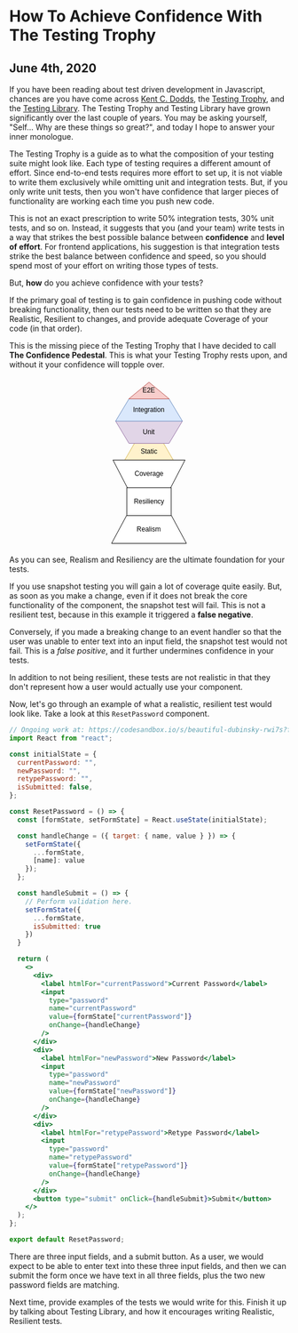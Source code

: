 <!-- ---
title: "The Testing Trophy + The Confidence Pedestal"
date: "2020-06-04T09:30:00-05:00"
--- -->

# How To Achieve Confidence With The Testing Trophy

## June 4th, 2020

If you have been reading about test driven development in Javascript, chances
are you have come across [Kent C. Dodds](https://kentcdodds.com/), the [Testing Trophy](https://twitter.com/kentcdodds/status/960723172591992832?ref_src=twsrc%5Etfw%7Ctwcamp%5Etweetembed%7Ctwterm%5E960723172591992832&ref_url=https%3A%2F%2Fkentcdodds.com%2Fblog%2Fwrite-tests), and the [Testing Library](https://testing-library.com/). The Testing Trophy and Testing Library have grown significantly over the last couple of years. You may be asking yourself, "Self... Why are these things so great?", and today I hope to answer your inner monologue.

The Testing Trophy is a guide as to what the composition of your testing suite might look like. Each type of testing requires a different amount of effort. Since end-to-end tests requires more effort to set up, it is not viable to write them exclusively while omitting unit and integration tests. But, if you only write unit tests, then you won't have confidence that larger pieces of functionality are working each time you push new code.

This is not an exact prescription to write 50% integration tests, 30% unit tests, and so on. Instead, it suggests that you (and your team) write tests in a way that strikes the best possible balance between **confidence** and **level of effort**. For frontend applications, his suggestion is that integration tests strike the best balance between confidence and speed, so you should spend most of your effort on writing those types of tests.

But, **how** do you achieve confidence with your tests?

If the primary goal of testing is to gain confidence in pushing code without breaking functionality, then our tests need to be written so that they are Realistic, Resilient to changes, and provide adequate Coverage of your code (in that order).

This is the missing piece of the Testing Trophy that I have decided to call **The Confidence Pedestal**. This is what your Testing Trophy rests upon, and without it your confidence will topple over.

<p style="text-align:center;margin:20px 0;">
  <svg version="1.1" width="136px" height="294px" viewBox="-0.5 -0.5 136 294">
    <defs/>
    <g>
        <path d="M 23.75 143 L 41.25 113 L 93.75 113 L 111.25 143 Z" fill="#fff2cc" stroke="#d6b656" stroke-miterlimit="10" pointer-events="all"/>
        <g transform="translate(-0.5 -0.5)">
            <switch>
                <foreignObject style="overflow: visible; text-align: left;" pointer-events="none" width="100%" height="100%" requiredFeatures="http://www.w3.org/TR/SVG11/feature#Extensibility">
                    <div xmlns="http://www.w3.org/1999/xhtml" style="display: flex; align-items: unsafe center; justify-content: unsafe center; width: 86px; height: 1px; padding-top: 128px; margin-left: 25px;">
                        <div style="box-sizing: border-box; font-size: 0; text-align: center; ">
                            <div style="display: inline-block; font-size: 12px; font-family: Helvetica; color: #000000; line-height: 1.2; pointer-events: all; white-space: normal; word-wrap: normal; ">
                                Static
                            </div>
                        </div>
                    </div>
                </foreignObject>
                <text x="68" y="132" fill="#000000" font-family="Helvetica" font-size="12px" text-anchor="middle">
                    Static
                </text>
            </switch>
        </g>
        <path d="M 2.5 193 L 28.5 143 L 106.5 143 L 132.5 193 Z" fill="#ffffff" stroke="#000000" stroke-miterlimit="10" transform="rotate(-180,67.5,168)" pointer-events="all"/>
        <rect x="2.5" y="143" width="130" height="50" fill="none" stroke="none" pointer-events="all"/>
        <g transform="translate(-0.5 -0.5)">
            <switch>
                <foreignObject style="overflow: visible; text-align: left;" pointer-events="none" width="100%" height="100%" requiredFeatures="http://www.w3.org/TR/SVG11/feature#Extensibility">
                    <div xmlns="http://www.w3.org/1999/xhtml" style="display: flex; align-items: unsafe center; justify-content: unsafe center; width: 128px; height: 1px; padding-top: 168px; margin-left: 4px;">
                        <div style="box-sizing: border-box; font-size: 0; text-align: center; ">
                            <div style="display: inline-block; font-size: 12px; font-family: Helvetica; color: #000000; line-height: 1.2; pointer-events: all; white-space: normal; word-wrap: normal; ">
                                Coverage
                            </div>
                        </div>
                    </div>
                </foreignObject>
                <text x="68" y="172" fill="#000000" font-family="Helvetica" font-size="12px" text-anchor="middle">
                    Coverage
                </text>
            </switch>
        </g>
        <path d="M 0 293 L 27 243 L 108 243 L 135 293 Z" fill="#ffffff" stroke="#000000" stroke-miterlimit="10" pointer-events="all"/>
        <g transform="translate(-0.5 -0.5)">
            <switch>
                <foreignObject style="overflow: visible; text-align: left;" pointer-events="none" width="100%" height="100%" requiredFeatures="http://www.w3.org/TR/SVG11/feature#Extensibility">
                    <div xmlns="http://www.w3.org/1999/xhtml" style="display: flex; align-items: unsafe center; justify-content: unsafe center; width: 133px; height: 1px; padding-top: 268px; margin-left: 1px;">
                        <div style="box-sizing: border-box; font-size: 0; text-align: center; ">
                            <div style="display: inline-block; font-size: 12px; font-family: Helvetica; color: #000000; line-height: 1.2; pointer-events: all; white-space: normal; word-wrap: normal; ">
                                Realism
                            </div>
                        </div>
                    </div>
                </foreignObject>
                <text x="68" y="272" fill="#000000" font-family="Helvetica" font-size="12px" text-anchor="middle">
                    Realism
                </text>
            </switch>
        </g>
        <path d="M 7.25 113 L 31.35 73 L 103.65 73 L 127.75 113 Z" fill="#e1d5e7" stroke="#9673a6" stroke-miterlimit="10" transform="translate(0,93)scale(1,-1)translate(0,-93)" pointer-events="all"/>
        <g transform="translate(-0.5 -0.5)">
            <switch>
                <foreignObject style="overflow: visible; text-align: left;" pointer-events="none" width="100%" height="100%" requiredFeatures="http://www.w3.org/TR/SVG11/feature#Extensibility">
                    <div xmlns="http://www.w3.org/1999/xhtml" style="display: flex; align-items: unsafe center; justify-content: unsafe center; width: 119px; height: 1px; padding-top: 93px; margin-left: 8px;">
                        <div style="box-sizing: border-box; font-size: 0; text-align: center; ">
                            <div style="display: inline-block; font-size: 12px; font-family: Helvetica; color: #000000; line-height: 1.2; pointer-events: all; white-space: normal; word-wrap: normal; ">
                                Unit
                            </div>
                        </div>
                    </div>
                </foreignObject>
                <text x="68" y="97" fill="#000000" font-family="Helvetica" font-size="12px" text-anchor="middle">
                    Unit
                </text>
            </switch>
        </g>
        <path d="M 7.25 73 L 31.35 33 L 103.65 33 L 127.75 73 Z" fill="#dae8fc" stroke="#6c8ebf" stroke-miterlimit="10" pointer-events="all"/>
        <g transform="translate(-0.5 -0.5)">
            <switch>
                <foreignObject style="overflow: visible; text-align: left;" pointer-events="none" width="100%" height="100%" requiredFeatures="http://www.w3.org/TR/SVG11/feature#Extensibility">
                    <div xmlns="http://www.w3.org/1999/xhtml" style="display: flex; align-items: unsafe center; justify-content: unsafe center; width: 119px; height: 1px; padding-top: 53px; margin-left: 8px;">
                        <div style="box-sizing: border-box; font-size: 0; text-align: center; ">
                            <div style="display: inline-block; font-size: 12px; font-family: Helvetica; color: #000000; line-height: 1.2; pointer-events: all; white-space: normal; word-wrap: normal; ">
                                Integration
                            </div>
                        </div>
                    </div>
                </foreignObject>
                <text x="68" y="57" fill="#000000" font-family="Helvetica" font-size="12px" text-anchor="middle">
                    Integration
                </text>
            </switch>
        </g>
        <path d="M 52.5 -18.5 L 82.5 18 L 52.5 54.5 Z" fill="#f8cecc" stroke="#b85450" stroke-miterlimit="10" transform="rotate(270,67.5,18)" pointer-events="all"/>
        <g transform="translate(-0.5 -0.5)">
            <switch>
                <foreignObject style="overflow: visible; text-align: left;" pointer-events="none" width="100%" height="100%" requiredFeatures="http://www.w3.org/TR/SVG11/feature#Extensibility">
                    <div xmlns="http://www.w3.org/1999/xhtml" style="display: flex; align-items: unsafe center; justify-content: unsafe center; width: 71px; height: 1px; padding-top: 18px; margin-left: 32px;">
                        <div style="box-sizing: border-box; font-size: 0; text-align: center; ">
                            <div style="display: inline-block; font-size: 12px; font-family: Helvetica; color: #000000; line-height: 1.2; pointer-events: all; white-space: normal; word-wrap: normal; ">
                                <p style="line-height: 100% ; font-size: 12px">
                                    <font style="font-size: 12px ; line-height: 20%">
                                        E2E
                                    </font>
                                </p>
                            </div>
                        </div>
                    </div>
                </foreignObject>
                <text x="68" y="22" fill="#000000" font-family="Helvetica" font-size="12px" text-anchor="middle">
                    E2E
                </text>
            </switch>
        </g>
        <rect x="27.5" y="193" width="80" height="50" fill="#ffffff" stroke="#000000" pointer-events="all"/>
        <g transform="translate(-0.5 -0.5)">
            <switch>
                <foreignObject style="overflow: visible; text-align: left;" pointer-events="none" width="100%" height="100%" requiredFeatures="http://www.w3.org/TR/SVG11/feature#Extensibility">
                    <div xmlns="http://www.w3.org/1999/xhtml" style="display: flex; align-items: unsafe center; justify-content: unsafe center; width: 78px; height: 1px; padding-top: 218px; margin-left: 29px;">
                        <div style="box-sizing: border-box; font-size: 0; text-align: center; ">
                            <div style="display: inline-block; font-size: 12px; font-family: Helvetica; color: #000000; line-height: 1.2; pointer-events: all; white-space: normal; word-wrap: normal; ">
                                Resiliency
                            </div>
                        </div>
                    </div>
                </foreignObject>
                <text x="68" y="222" fill="#000000" font-family="Helvetica" font-size="12px" text-anchor="middle">
                    Resiliency
                </text>
            </switch>
        </g>
    </g>
    <switch>
        <g requiredFeatures="http://www.w3.org/TR/SVG11/feature#Extensibility"/>
        <a transform="translate(0,-5)" target="_blank">
            <text text-anchor="middle" font-size="10px" x="50%" y="100%">
                Viewer does not support full SVG 1.1
            </text>
        </a>
    </switch>
</svg>
</p>

As you can see, Realism and Resiliency are the ultimate foundation for your tests.

If you use snapshot testing you will gain a lot of coverage quite easily. But, as soon as you make a change, even if it does not break the core functionality of the component, the snapshot test will fail. This is not a resilient test, because in this example it triggered a __false negative__.

Conversely, if you made a breaking change to an event handler so that the user was unable to enter text into an input field, the snapshot test would not fail. This is a _false positive_, and it further undermines confidence in your tests.

In addition to not being resilient, these tests are not realistic in that they don't represent how a user would actually use your component.

Now, let's go through an example of what a realistic, resilient test would look like. Take a look at this `ResetPassword` component.

```jsx
// Ongoing work at: https://codesandbox.io/s/beautiful-dubinsky-rwi7s?file=/src/App.js
import React from "react";

const initialState = {
  currentPassword: "",
  newPassword: "",
  retypePassword: "",
  isSubmitted: false,
};

const ResetPassword = () => {
  const [formState, setFormState] = React.useState(initialState);

  const handleChange = ({ target: { name, value } }) => {
    setFormState({
      ...formState,
      [name]: value
    });
  };

  const handleSubmit = () => {
    // Perform validation here.
    setFormState({
      ...formState,
      isSubmitted: true
    })
  }

  return (
    <>
      <div>
        <label htmlFor="currentPassword">Current Password</label>
        <input
          type="password"
          name="currentPassword"
          value={formState["currentPassword"]}
          onChange={handleChange}
        />
      </div>
      <div>
        <label htmlFor="newPassword">New Password</label>
        <input
          type="password"
          name="newPassword"
          value={formState["newPassword"]}
          onChange={handleChange}
        />
      </div>
      <div>
        <label htmlFor="retypePassword">Retype Password</label>
        <input
          type="password"
          name="retypePassword"
          value={formState["retypePassword"]}
          onChange={handleChange}
        />
      </div>
      <button type="submit" onClick={handleSubmit}>Submit</button>
    </>
  );
};

export default ResetPassword;
```

There are three input fields, and a submit button. As a user, we would expect to be able to enter text into these three input fields, and then we can submit the form once we have text in all three fields, plus the two new password fields are matching.

Next time, provide examples of the tests we would write for this. Finish it up by talking about Testing Library, and how it encourages writing Realistic, Resilient tests.

<!-- The Testing Library is a family of packages that help you test UI components in a user-centric way. This aligns with its Guiding Principles,

> ["The more your tests resemble the way your software is used, the more confidence they can give you."](https://testing-library.com/docs/guiding-principles)

For React, there is [React Testing Library](https://testing-library.com/docs/react-testing-library/intro). There are also versions built for [Angular](https://testing-library.com/docs/angular-testing-library/intro), [Vue](https://testing-library.com/docs/vue-testing-library/intro), [React Native](https://testing-library.com/docs/native-testing-library/intro), and more.

All of them are lightweight packages that provide utility functions that encourage better testing practices. Meaning, the methods it provides to query your rendered output for a component mirror how a user would find an element on a page. They also have the added benefit of making your tests much easier to read due to the API design.

For example, say you have a reset password form with a current password input, two new password inputs, and a submit button. Which is a better method to find the current password field, A) to find the input field based on the CSS ID `#currentPassword`, or B) based on a label that says `Current Password`?

If you answered B, then you are correct! Let me explain why. -->
